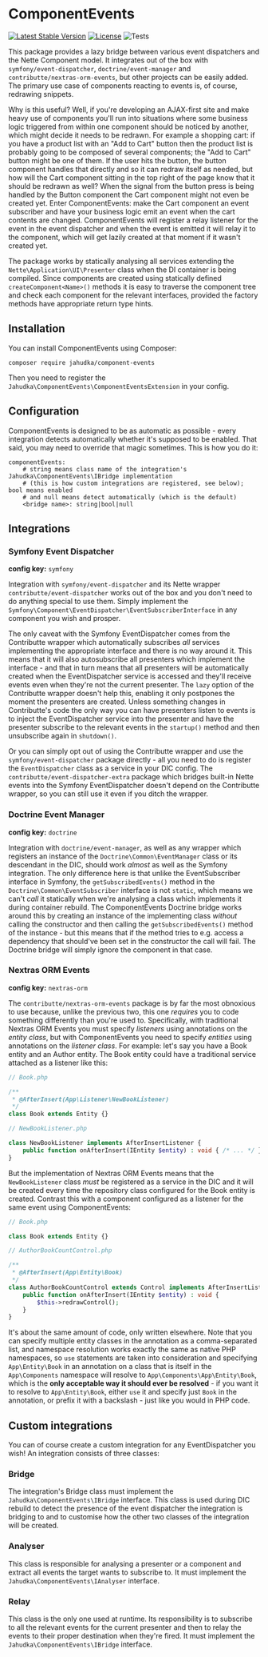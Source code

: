 ComponentEvents
===============

[![Latest Stable Version](https://poser.pugx.org/jahudka/component-events/v)](https://packagist.org/packages/jahudka/component-events)
[![License](https://poser.pugx.org/jahudka/component-events/license)](https://packagist.org/packages/jahudka/component-events)
![Tests](https://github.com/jahudka/component-events/workflows/Tests/badge.svg)

This package provides a lazy bridge between various event dispatchers and the Nette Component model.
It integrates out of the box with `symfony/event-dispatcher`, `doctrine/event-manager` and
`contributte/nextras-orm-events`, but other projects can be easily added. The primary use case
of components reacting to events is, of course, redrawing snippets.

Why is this useful? Well, if you're developing an AJAX-first site and make heavy use of components
you'll run into situations where some business logic triggered from within one component should be
noticed by another, which might decide it needs to be redrawn. For example a shopping cart: if you
have a product list with an "Add to Cart" button then the product list is probably going to be 
composed of several components; the "Add to Cart" button might be one of them. If the user hits
the button, the button component handles that directly and so it can redraw itself as needed, but
how will the Cart component sitting in the top right of the page know that it should be redrawn as well?
When the signal from the button press is being handled by the Button component the Cart component might
not even be created yet. Enter ComponentEvents: make the Cart component an event subscriber and have
your business logic emit an event when the cart contents are changed. ComponentEvents will register
a relay listener for the event in the event dispatcher and when the event is emitted it will relay it
to the component, which will get lazily created at that moment if it wasn't created yet.

The package works by statically analysing all services extending the `Nette\Application\UI\Presenter`
class when the DI container is being compiled. Since components are created using statically defined
`createComponent<Name>()` methods it is easy to traverse the component tree and check each
component for the relevant interfaces, provided the factory methods have appropriate return type
hints.

## Installation

You can install ComponentEvents using Composer:

```shell
composer require jahudka/component-events
```

Then you need to register the `Jahudka\ComponentEvents\ComponentEventsExtension` in your config.

## Configuration

ComponentEvents is designed to be as automatic as possible - every integration detects
automatically whether it's supposed to be enabled. That said, you may need to override
that magic sometimes. This is how you do it:

```neon
componentEvents:
    # string means class name of the integration's Jahudka\ComponentEvents\IBridge implementation
    # (this is how custom integrations are registered, see below); bool means enabled
    # and null means detect automatically (which is the default)
    <bridge name>: string|bool|null
```

## Integrations

### Symfony Event Dispatcher

**config key:** `symfony`

Integration with `symfony/event-dispatcher` and its Nette wrapper `contributte/event-dispatcher`
works out of the box and you don't need to do anything special to use them. Simply implement the
`Symfony\Component\EventDispatcher\EventSubscriberInterface` in any component you wish and prosper.

The only caveat with the Symfony EventDispatcher comes from the Contributte wrapper which
automatically subscribes _all_ services implementing the appropriate interface and there is
no way around it. This means that it will also autosubscribe all presenters which implement
the interface - and that in turn means that all presenters will be automatically created
when the EventDispatcher service is accessed and they'll receive events even when they're
not the current presenter. The `lazy` option of the Contributte wrapper doesn't help this,
enabling it only postpones the moment the presenters are created. Unless something changes
in Contributte's code the only way you can have presenters listen to events is to inject
the EventDispatcher service into the presenter and have the presenter subscribe
to the relevant events in the `startup()` method and then unsubscribe again in `shutdown()`.

Or you can simply opt out of using the Contributte wrapper and use the `symfony/event-dispatcher`
package directly - all you need to do is register the `EventDispatcher` class as a service
in your DIC config. The `contributte/event-dispatcher-extra` package which bridges built-in
Nette events into the Symfony EventDispatcher doesn't depend on the Contributte wrapper,
so you can still use it even if you ditch the wrapper.

### Doctrine Event Manager

**config key:** `doctrine`

Integration with `doctrine/event-manager`, as well as any wrapper which registers an instance of
the `Doctrine\Common\EventManager` class or its descendant in the DIC, should work _almost_ as well
as the Symfony integration. The only difference here is that unlike the EventSubscriber interface
in Symfony, the `getSubscribedEvents()` method in the `Doctrine\Common\EventSubscriber` interface
is not `static`, which means we can't _call_ it statically when we're analysing a class which
implements it during container rebuild. The ComponentEvents Doctrine bridge works around this
by creating an instance of the implementing class _without_ calling the constructor and then calling
the `getSubscribedEvents()` method of the instance - but this means that if the method tries to e.g.
access a dependency that should've been set in the constructor the call will fail. The Doctrine
bridge will simply ignore the component in that case.

### Nextras ORM Events

**config key:** `nextras-orm`

The `contributte/nextras-orm-events` package is by far the most obnoxious to use because, unlike
the previous two, this one _requires_ you to code something differently than you're used to.
Specifically, with traditional Nextras ORM Events you must specify _listeners_ using annotations
on the _entity class_, but with ComponentEvents you need to specify _entities_ using annotations
on the _listener class_. For example: let's say you have a Book entity and an Author entity.
The Book entity could have a traditional service attached as a listener like this:

```php
// Book.php

/**
 * @AfterInsert(App\Listener\NewBookListener)
 */
class Book extends Entity {}

// NewBookListener.php

class NewBookListener implements AfterInsertListener {
    public function onAfterInsert(IEntity $entity) : void { /* ... */ }
}
```

But the implementation of Nextras ORM Events means that the `NewBookListener` class
_must_ be registered as a service in the DIC and it will be created every time the
repository class configured for the Book entity is created. Contrast this with
a component configured as a listener for the same event using ComponentEvents:

```php
// Book.php

class Book extends Entity {}

// AuthorBookCountControl.php

/**
 * @AfterInsert(App\Entity\Book)
 */
class AuthorBookCountControl extends Control implements AfterInsertListener {
    public function onAfterInsert(IEntity $entity) : void {
        $this->redrawControl();
    }
}
```

It's about the same amount of code, only written elsewhere. Note that you can
specify multiple entity classes in the annotation as a comma-separated list,
and namespace resolution works exactly the same as native PHP namespaces,
so `use` statements are taken into consideration and specifying `App\Entity\Book`
in an annotation on a class that is itself in the `App\Components` namespace
will resolve to `App\Components\App\Entity\Book`, which is the
**only acceptable way it should ever be resolved** - if you want it to resolve
to `App\Entity\Book`, either `use` it and specify just `Book` in the annotation,
or prefix it with a backslash - just like you would in PHP code.

## Custom integrations

You can of course create a custom integration for any EventDispatcher you wish!
An integration consists of three classes:

### Bridge

The integration's Bridge class must implement the `Jahudka\ComponentEvents\IBridge`
interface. This class is used during DIC rebuild to detect the presence of the
event dispatcher the integration is bridging to and to customise how
the other two classes of the integration will be created.

### Analyser

This class is responsible for analysing a presenter or a component and extract
all events the target wants to subscribe to. It must implement
the `Jahudka\ComponentEvents\IAnalyser` interface.

### Relay

This class is the only one used at runtime. Its responsibility is to subscribe
to all the relevant events for the current presenter and then to relay
the events to their proper destination when they're fired. It must implement
the `Jahudka\ComponentEvents\IBridge` interface.
